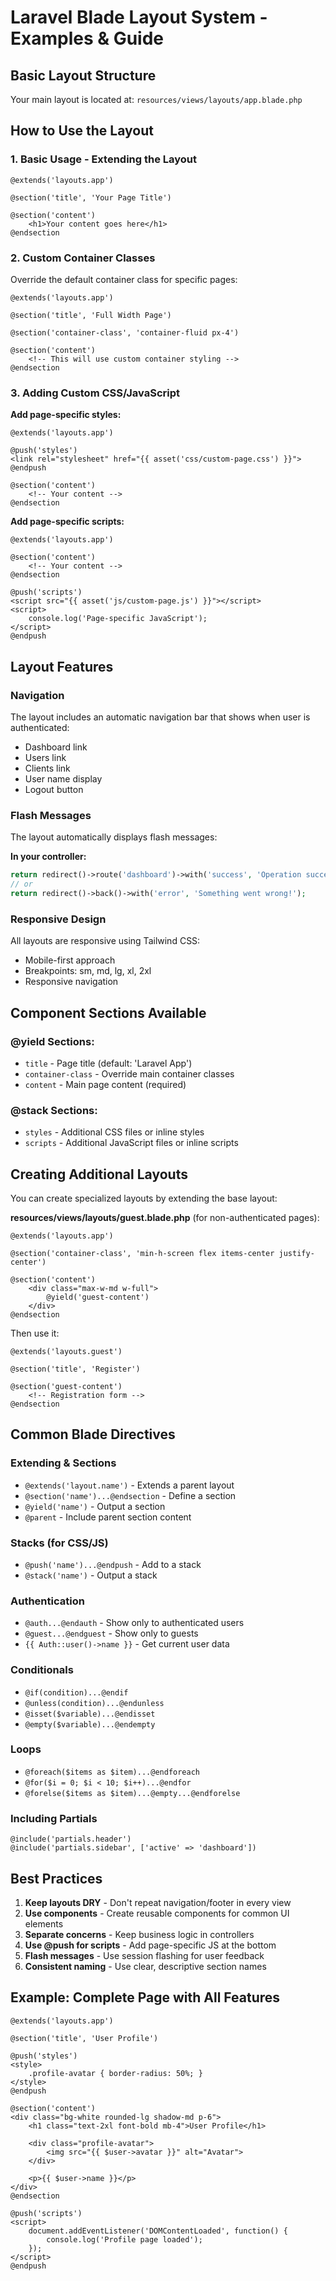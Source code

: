 # Laravel Blade Layout System - Examples & Guide

## Basic Layout Structure

Your main layout is located at: `resources/views/layouts/app.blade.php`

## How to Use the Layout

### 1. Basic Usage - Extending the Layout

```blade
@extends('layouts.app')

@section('title', 'Your Page Title')

@section('content')
    <h1>Your content goes here</h1>
@endsection
```

### 2. Custom Container Classes

Override the default container class for specific pages:

```blade
@extends('layouts.app')

@section('title', 'Full Width Page')

@section('container-class', 'container-fluid px-4')

@section('content')
    <!-- This will use custom container styling -->
@endsection
```

### 3. Adding Custom CSS/JavaScript

**Add page-specific styles:**

```blade
@extends('layouts.app')

@push('styles')
<link rel="stylesheet" href="{{ asset('css/custom-page.css') }}">
@endpush

@section('content')
    <!-- Your content -->
@endsection
```

**Add page-specific scripts:**

```blade
@extends('layouts.app')

@section('content')
    <!-- Your content -->
@endsection

@push('scripts')
<script src="{{ asset('js/custom-page.js') }}"></script>
<script>
    console.log('Page-specific JavaScript');
</script>
@endpush
```

## Layout Features

### Navigation

The layout includes an automatic navigation bar that shows when user is authenticated:

- Dashboard link
- Users link
- Clients link
- User name display
- Logout button

### Flash Messages

The layout automatically displays flash messages:

**In your controller:**

```php
return redirect()->route('dashboard')->with('success', 'Operation successful!');
// or
return redirect()->back()->with('error', 'Something went wrong!');
```

### Responsive Design

All layouts are responsive using Tailwind CSS:

- Mobile-first approach
- Breakpoints: sm, md, lg, xl, 2xl
- Responsive navigation

## Component Sections Available

### @yield Sections:

- `title` - Page title (default: 'Laravel App')
- `container-class` - Override main container classes
- `content` - Main page content (required)

### @stack Sections:

- `styles` - Additional CSS files or inline styles
- `scripts` - Additional JavaScript files or inline scripts

## Creating Additional Layouts

You can create specialized layouts by extending the base layout:

**resources/views/layouts/guest.blade.php** (for non-authenticated pages):

```blade
@extends('layouts.app')

@section('container-class', 'min-h-screen flex items-center justify-center')

@section('content')
    <div class="max-w-md w-full">
        @yield('guest-content')
    </div>
@endsection
```

Then use it:

```blade
@extends('layouts.guest')

@section('title', 'Register')

@section('guest-content')
    <!-- Registration form -->
@endsection
```

## Common Blade Directives

### Extending & Sections

- `@extends('layout.name')` - Extends a parent layout
- `@section('name')...@endsection` - Define a section
- `@yield('name')` - Output a section
- `@parent` - Include parent section content

### Stacks (for CSS/JS)

- `@push('name')...@endpush` - Add to a stack
- `@stack('name')` - Output a stack

### Authentication

- `@auth...@endauth` - Show only to authenticated users
- `@guest...@endguest` - Show only to guests
- `{{ Auth::user()->name }}` - Get current user data

### Conditionals

- `@if(condition)...@endif`
- `@unless(condition)...@endunless`
- `@isset($variable)...@endisset`
- `@empty($variable)...@endempty`

### Loops

- `@foreach($items as $item)...@endforeach`
- `@for($i = 0; $i < 10; $i++)...@endfor`
- `@forelse($items as $item)...@empty...@endforelse`

### Including Partials

```blade
@include('partials.header')
@include('partials.sidebar', ['active' => 'dashboard'])
```

## Best Practices

1. **Keep layouts DRY** - Don't repeat navigation/footer in every view
2. **Use components** - Create reusable components for common UI elements
3. **Separate concerns** - Keep business logic in controllers
4. **Use @push for scripts** - Add page-specific JS at the bottom
5. **Flash messages** - Use session flashing for user feedback
6. **Consistent naming** - Use clear, descriptive section names

## Example: Complete Page with All Features

```blade
@extends('layouts.app')

@section('title', 'User Profile')

@push('styles')
<style>
    .profile-avatar { border-radius: 50%; }
</style>
@endpush

@section('content')
<div class="bg-white rounded-lg shadow-md p-6">
    <h1 class="text-2xl font-bold mb-4">User Profile</h1>

    <div class="profile-avatar">
        <img src="{{ $user->avatar }}" alt="Avatar">
    </div>

    <p>{{ $user->name }}</p>
</div>
@endsection

@push('scripts')
<script>
    document.addEventListener('DOMContentLoaded', function() {
        console.log('Profile page loaded');
    });
</script>
@endpush
```
